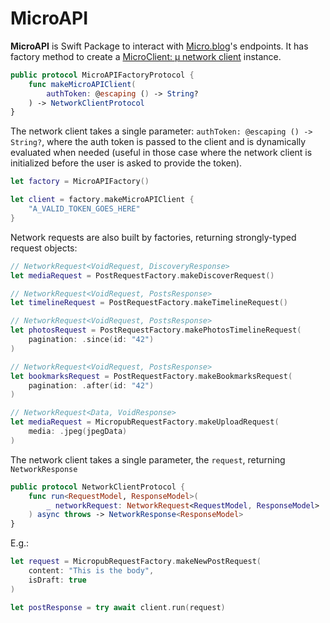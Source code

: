 # MicroAPI

**MicroAPI** is Swift Package to interact with [Micro.blog](https://micro.blog)'s endpoints. It has factory method to create a [MicroClient: µ network client](https://github.com/otaviocc/MicroClient) instance.

```swift
public protocol MicroAPIFactoryProtocol {
    func makeMicroAPIClient(
        authToken: @escaping () -> String?
    ) -> NetworkClientProtocol
}
```

The network client takes a single parameter: `authToken: @escaping () -> String?`, where the auth token is passed to the client and is dynamically evaluated when needed (useful in those case where the network client is initialized before the user is asked to provide the token).

```swift
let factory = MicroAPIFactory()

let client = factory.makeMicroAPIClient {
    "A_VALID_TOKEN_GOES_HERE"
}
```

Network requests are also built by factories, returning strongly-typed request objects:

```swift
// NetworkRequest<VoidRequest, DiscoveryResponse>
let mediaRequest = PostRequestFactory.makeDiscoverRequest()

// NetworkRequest<VoidRequest, PostsResponse>
let timelineRequest = PostRequestFactory.makeTimelineRequest()

// NetworkRequest<VoidRequest, PostsResponse>
let photosRequest = PostRequestFactory.makePhotosTimelineRequest(
    pagination: .since(id: "42")
)

// NetworkRequest<VoidRequest, PostsResponse>
let bookmarksRequest = PostRequestFactory.makeBookmarksRequest(
    pagination: .after(id: "42")
)

// NetworkRequest<Data, VoidResponse>
let mediaRequest = MicropubRequestFactory.makeUploadRequest(
    media: .jpeg(jpegData)
)
```

The network client takes a single parameter, the `request`, returning `NetworkResponse`

```swift
public protocol NetworkClientProtocol {
    func run<RequestModel, ResponseModel>(
        _ networkRequest: NetworkRequest<RequestModel, ResponseModel>
    ) async throws -> NetworkResponse<ResponseModel>
}
```

E.g.:

```swift
let request = MicropubRequestFactory.makeNewPostRequest(
    content: "This is the body",
    isDraft: true
)

let postResponse = try await client.run(request)
```
